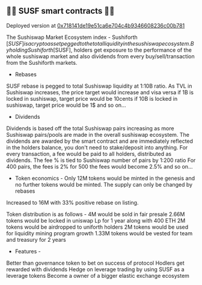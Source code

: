 
## 🎉🎉 SUSF smart contracts 🎉🎉

Deployed version at [0x718141de19e51ca6e704c4b9346608236c00b781](https://etherscan.io/address/0x718141de19e51ca6e704c4b9346608236c00b781)

The Sushiswap Market Ecosystem index - Sushiforth [$SUSF] is a crypto asset pegged to the total liquidity in the sushiswap ecosystem.
By holding Sushiforth [$SUSF], holders get exposure to the performance of the whole sushiswap market and also dividends from every buy/sell/transaction from the Sushiforth markets.

* Rebases

SUSF rebase is pegged to total Sushiswap liquidity at 1:10B ratio.
As TVL in Sushiswap increases, the price target would increase and visa versa
if 1B is locked in sushiswap, target price would be 10cents
if 10B is locked in sushiswap, target price would be 1$
and so on...

* Dividends

Dividends is based off the total Sushiswap pairs increasing as more Sushiswap pairs/pools are made in the overall sushiswap ecosystem.
The dividends are awarded by the smart contract and are immediately reflected in the holders balance, you don't need to stake/deposit into anything.
For every transaction, a fee would be paid to all holders, distributed as dividends. The fee % is tied to Sushiswap number of pairs by 1:200 ratio
For 400 pairs, the fees is 2%
for 500 the fees would become 2.5%
and so on...

* Token economics -
Only 12M tokens would be minted in the genesis and no further tokens would be minted. The supply can only be changed by rebases

Increased to 16M with 33% positive rebase on listing.

Token distribution is as follows -
4M would be sold in fair presale
2.66M tokens would be locked in uniswap Lp for 1 year along with 400 ETH
2M tokens would be airdropped to uniforth holders
2M tokens would be used for liquidity mining program growth
1.33M tokens would be vested for team and treasury for 2 years

* Features -

Better than governance token to bet on success of protocol
Hodlers get rewarded with dividends
Hedge on leverage trading by using SUSF as a leverage tokens
Become a owner of a bigger elastic exchange ecosystem
